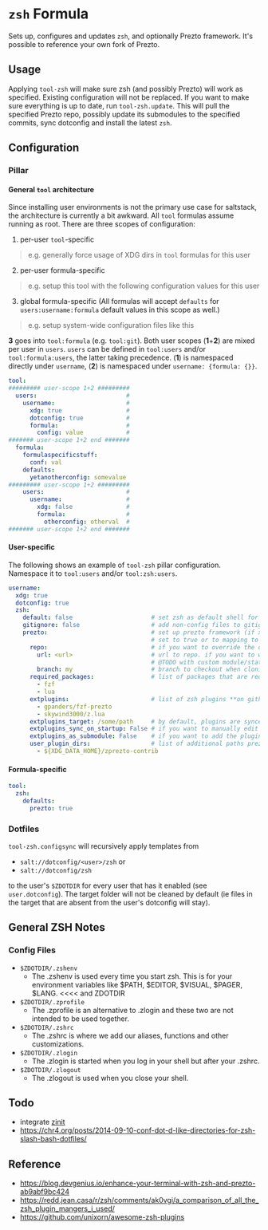 # `zsh` Formula
Sets up, configures and updates `zsh`, and optionally Prezto framework. It's possible to reference your own fork of Prezto.

## Usage
Applying `tool-zsh` will make sure zsh (and possibly Prezto) will work as specified. Existing configuration will not be replaced. If you want to make sure everything is up to date, run `tool-zsh.update`. This will pull the specified Prezto repo, possibly update its submodules to the specified commits, sync dotconfig and install the latest `zsh`.

## Configuration
### Pillar
#### General `tool` architecture
Since installing user environments is not the primary use case for saltstack, the architecture is currently a bit awkward. All `tool` formulas assume running as root. There are three scopes of configuration:
1. per-user `tool`-specific
  > e.g. generally force usage of XDG dirs in `tool` formulas for this user
2. per-user formula-specific
  > e.g. setup this tool with the following configuration values for this user
3. global formula-specific (All formulas will accept `defaults` for `users:username:formula` default values in this scope as well.)
  > e.g. setup system-wide configuration files like this

**3** goes into `tool:formula` (e.g. `tool:git`). Both user scopes (**1**+**2**) are mixed per user in `users`. `users` can be defined in `tool:users` and/or `tool:formula:users`, the latter taking precedence. (**1**) is namespaced directly under `username`, (**2**) is namespaced under `username: {formula: {}}`.

```yaml
tool:
######### user-scope 1+2 #########
  users:                         #
    username:                    #
      xdg: true                  #
      dotconfig: true            #
      formula:                   #
        config: value            #
####### user-scope 1+2 end #######
  formula:
    formulaspecificstuff:
      conf: val
    defaults:
      yetanotherconfig: somevalue
######### user-scope 1+2 #########
    users:                       #
      username:                  #
        xdg: false               #
        formula:                 #
          otherconfig: otherval  #
####### user-scope 1+2 end #######
```


#### User-specific
The following shows an example of `tool-zsh` pillar configuration. Namespace it to `tool:users` and/or `tool:zsh:users`.
```yaml
username:
  xdg: true
  dotconfig: true
  zsh:
    default: false                      # set zsh as default shell for this user. defaults to false
    gitignore: false                    # add non-config files to gitignore in ZDOTDIR
    prezto:                             # set up prezto framework (if xdg is true, use XDG_DATA_HOME, else ZDOTDIR). defaults to false.
                                        # set to true or to mapping to install
      repo:                             # if you want to override the default repository with your own
        url: <url>                      # url to repo. if you want to work on main/master, just specify repo: <url>.
                                        # @TODO with custom module/state: if the repo contains 'required_packages', they will be installed
        branch: my                      # branch to checkout when cloning
      required_packages:                # list of packages that are required by the modules specified in ext_plugins that will be automatically installed
        - fzf
        - lua
      extplugins:                       # list of zsh plugins **on github** to clone into <extplugins_target>, by default ZPREZTODIR/contrib
        - gpanders/fzf-prezto
        - skywind3000/z.lua
      extplugins_target: /some/path     # by default, plugins are synced to $ZPREZTODIR/contrib. you can override it here
      extplugins_sync_on_startup: False # if you want to manually edit zshrc and add plugins on init to test them (will add stuff to zshrc)
      extplugins_as_submodule: False    # if you want to add the plugins as submodules to prezto instead of cloned repos in <extplugins_target>
      user_plugin_dirs:                 # list of additional paths prezto searches for plugins besides $ZPREZTODIR/{contrib, modules}
        - ${XDG_DATA_HOME}/zprezto-contrib
```


#### Formula-specific
```yaml
tool:
  zsh:
    defaults:
      prezto: true
```

### Dotfiles
`tool-zsh.configsync` will recursively apply templates from 

- `salt://dotconfig/<user>/zsh` or
- `salt://dotconfig/zsh`

to the user's `$ZDOTDIR` for every user that has it enabled (see `user.dotconfig`). The target folder will not be cleaned by default (ie files in the target that are absent from the user's dotconfig will stay).

## General ZSH Notes
### Config Files
* `$ZDOTDIR/.zshenv`
  - The .zshenv is used every time you start zsh. This is for your environment variables like $PATH, $EDITOR, $VISUAL, $PAGER, $LANG. <<<< and ZDOTDIR
* `$ZDOTDIR/.zprofile`
  - The .zprofile is an alternative to .zlogin and these two are not intended to be used together.
* `$ZDOTDIR/.zshrc`
  - The .zshrc is where we add our aliases, functions and other customizations.
* `$ZDOTDIR/.zlogin`
  - The .zlogin is started when you log in your shell but after your .zshrc.
* `$ZDOTDIR/.zlogout`
  - The .zlogout is used when you close your shell.

## Todo
* integrate [zinit](https://github.com/zdharma-continuum/zinit)
* https://chr4.org/posts/2014-09-10-conf-dot-d-like-directories-for-zsh-slash-bash-dotfiles/

## Reference
* https://blog.devgenius.io/enhance-your-terminal-with-zsh-and-prezto-ab9abf9bc424
* https://redd.jean.casa/r/zsh/comments/ak0vgi/a_comparison_of_all_the_zsh_plugin_mangers_i_used/
* https://github.com/unixorn/awesome-zsh-plugins
